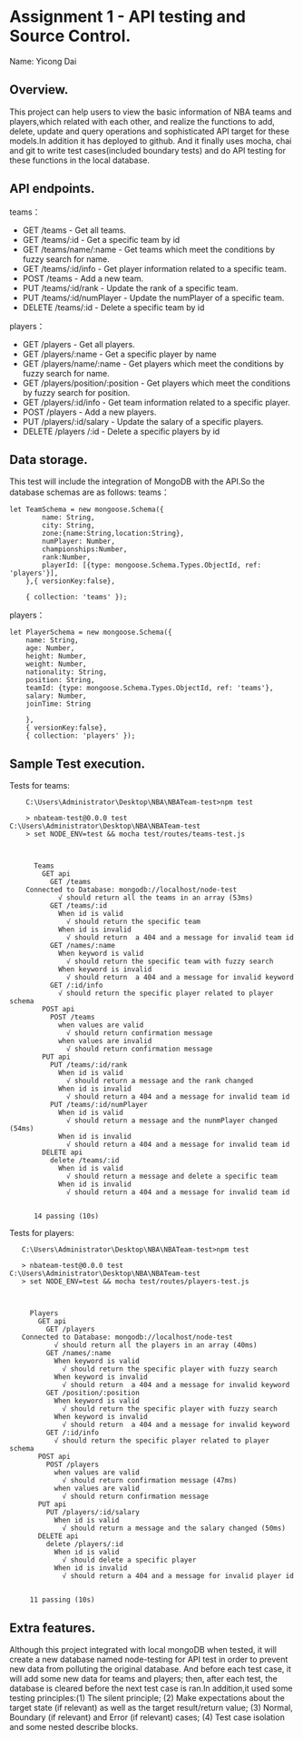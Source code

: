 # Assignment 1 - API testing and Source Control.

Name: Yicong Dai

## Overview.
This project can help users to view the basic information of NBA teams and players,which related with each other, and realize the functions to add, delete, update and query operations and sophisticated API target for these models.In addition it has deployed to github. And it finally uses mocha, chai and git to write test cases(included boundary tests) and do API testing for these functions in the local database.


## API endpoints.
teams：
 + GET /teams - Get all teams.
 + GET /teams/:id - Get a specific team by id
 + GET /teams/name/:name - Get teams which meet the conditions by fuzzy search for name.
 + GET /teams/:id/info - Get player information related to a specific team.
 + POST /teams - Add a new team.
 + PUT /teams/:id/rank - Update the rank of a specific team.
 + PUT /teams/:id/numPlayer - Update the numPlayer of a specific team.
 + DELETE /teams/:id - Delete a specific team by id

players：
 + GET /players - Get all players.
 + GET /players/:name - Get a specific player by name
 + GET /players/name/:name - Get players which meet the conditions by fuzzy search for name.
 + GET /players/position/:position - Get players which meet the conditions by fuzzy search for position.
 + GET /players/:id/info - Get team information related to a specific player.
 + POST /players - Add a new players.
 + PUT /players/:id/salary - Update the salary of a specific players.
 + DELETE /players /:id - Delete a specific players by id

## Data storage.
This test will include the integration of MongoDB  with the API.So the database schemas are as follows:
teams：

    let TeamSchema = new mongoose.Schema({
            name: String,
            city: String,
            zone:{name:String,location:String},
            numPlayer: Number,
            championships:Number,
            rank:Number,
            playerId: [{type: mongoose.Schema.Types.ObjectId, ref: 'players'}],
        },{ versionKey:false},

        { collection: 'teams' });

players：

    let PlayerSchema = new mongoose.Schema({
        name: String,
        age: Number,
        height: Number,
        weight: Number,
        nationality: String,
        position: String,
        teamId: {type: mongoose.Schema.Types.ObjectId, ref: 'teams'},
        salary: Number,
        joinTime: String

        },
        { versionKey:false},
        { collection: 'players' });

## Sample Test execution.
 Tests for teams:
 
        C:\Users\Administrator\Desktop\NBA\NBATeam-test>npm test

        > nbateam-test@0.0.0 test C:\Users\Administrator\Desktop\NBA\NBATeam-test
        > set NODE_ENV=test && mocha test/routes/teams-test.js



          Teams
            GET api
              GET /teams
        Connected to Database: mongodb://localhost/node-test
                √ should return all the teams in an array (53ms)
              GET /teams/:id
                When id is valid
                  √ should return the specific team
                When id is invalid
                  √ should return  a 404 and a message for invalid team id
              GET /names/:name
                When keyword is valid
                  √ should return the specific team with fuzzy search
                When keyword is invalid
                  √ should return  a 404 and a message for invalid keyword
              GET /:id/info
                √ should return the specific player related to player schema
            POST api
              POST /teams
                when values are valid
                  √ should return confirmation message
                when values are invalid
                  √ should return confirmation message
            PUT api
              PUT /teams/:id/rank
                When id is valid
                  √ should return a message and the rank changed
                When id is invalid
                  √ should return a 404 and a message for invalid team id
              PUT /teams/:id/numPlayer
                When id is valid
                  √ should return a message and the nunmPlayer changed (54ms)
                When id is invalid
                  √ should return a 404 and a message for invalid team id
            DELETE api
              delete /teams/:id
                When id is valid
                  √ should return a message and delete a specific team
                When id is invalid
                  √ should return a 404 and a message for invalid team id


          14 passing (10s)

 Tests for players:
 
       C:\Users\Administrator\Desktop\NBA\NBATeam-test>npm test

       > nbateam-test@0.0.0 test C:\Users\Administrator\Desktop\NBA\NBATeam-test
       > set NODE_ENV=test && mocha test/routes/players-test.js



         Players
           GET api
             GET /players
       Connected to Database: mongodb://localhost/node-test
               √ should return all the players in an array (40ms)
             GET /names/:name
               When keyword is valid
                 √ should return the specific player with fuzzy search
               When keyword is invalid
                 √ should return  a 404 and a message for invalid keyword
             GET /position/:position
               When keyword is valid
                 √ should return the specific player with fuzzy search
               When keyword is invalid
                 √ should return  a 404 and a message for invalid keyword
             GET /:id/info
               √ should return the specific player related to player schema
           POST api
             POST /players
               when values are valid
                 √ should return confirmation message (47ms)
               when values are valid
                 √ should return confirmation message
           PUT api
             PUT /players/:id/salary
               When id is valid
                 √ should return a message and the salary changed (50ms)
           DELETE api
             delete /players/:id
               When id is valid
                 √ should delete a specific player
               When id is invalid
                 √ should return a 404 and a message for invalid player id


         11 passing (10s)

## Extra features.
Although this project integrated with local mongoDB when tested, it will create a new database named node-testing for API test in order to prevent new data from polluting the original database. And before each test case, it will add some new data for teams and players; then, after each test, the database is cleared before the next test case is ran.In addition,it used some testing principles:(1) The silent principle; (2) Make expectations about the target state (if relevant) as well as the target result/return value; (3) Normal, Boundary (if relevant) and Error (if relevant) cases; (4) Test case isolation and some nested describe blocks.
